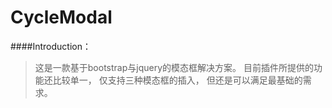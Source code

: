# CycleModal
####Introduction：
> 这是一款基于bootstrap与jquery的模态框解决方案。
  目前插件所提供的功能还比较单一，
  仅支持三种模态框的插入，
  但还是可以满足最基础的需求。

